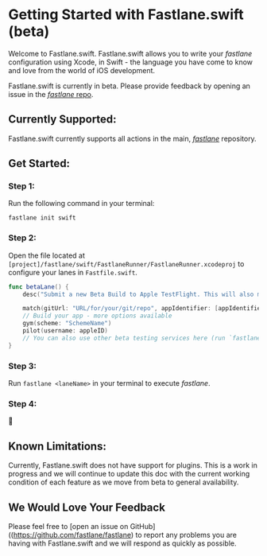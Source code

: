 # Getting Started with Fastlane.swift (beta)

Welcome to Fastlane.swift. Fastlane.swift allows you to write your _fastlane_ configuration using Xcode, in Swift - the language you have come to know and love from the world of iOS development.

Fastlane.swift is currently in beta. Please provide feedback by opening an issue in the [_fastlane_ repo](https://github.com/fastlane/fastlane).

## Currently Supported:

Fastlane.swift currently supports all actions in the main, [_fastlane_](https://github.com/fastlane/fastlane) repository.

## Get Started:

### Step 1:

Run the following command in your terminal:

``` no-highlight
fastlane init swift
```

### Step 2:

Open the file located at `[project]/fastlane/swift/FastlaneRunner/FastlaneRunner.xcodeproj` to configure your lanes in `Fastfile.swift`.

```swift
func betaLane() {
    desc("Submit a new Beta Build to Apple TestFlight. This will also make sure the profile is up to date")

    match(gitUrl: "URL/for/your/git/repo", appIdentifier: [appIdentifier], username: appleID)
    // Build your app - more options available
    gym(scheme: "SchemeName")
    pilot(username: appleID)
    // You can also use other beta testing services here (run `fastlane actions`)
}
```

### Step 3:

Run `fastlane <laneName>` in your terminal to execute _fastlane_.

### Step 4:

🎉



## Known Limitations:

Currently, Fastlane.swift does not have support for plugins. This is a work in progress and we will continue to update this doc with the current working condition of each feature as we move from beta to general availability.

## We Would Love Your Feedback

Please feel free to [open an issue on GitHub]((https://github.com/fastlane/fastlane) to report any problems you are having with Fastlane.swift and we will respond as quickly as possible.